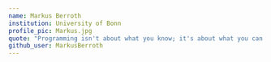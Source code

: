 ```yaml
---
name: Markus Berroth
institution: University of Bonn
profile_pic: Markus.jpg
quote: "Programming isn't about what you know; it's about what you can figure out."
github_user: MarkusBerroth
---
```

